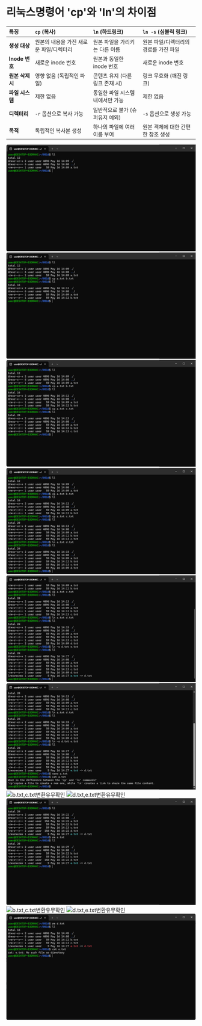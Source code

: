 # 리눅스명령어 'cp'와 'ln'의 차이점

| 특징           | `cp` (복사)                         | `ln` (하드링크)                     | `ln -s` (심볼릭 링크)                 |
| :------------- | :---------------------------------- | :---------------------------------- | :------------------------------------ |
| **생성 대상**  | 원본의 내용을 가진 새로운 파일/디렉터리 | 원본 파일을 가리키는 다른 이름      | 원본 파일/디렉터리의 경로를 가진 파일 |
| **Inode 번호** | 새로운 inode 번호                   | 원본과 동일한 inode 번호            | 새로운 inode 번호                     |
| **원본 삭제 시** | 영향 없음 (독립적인 파일)           | 콘텐츠 유지 (다른 링크 존재 시)     | 링크 무효화 (깨진 링크)               |
| **파일 시스템**| 제한 없음                           | 동일한 파일 시스템 내에서만 가능    | 제한 없음                             |
| **디렉터리**   | `-r` 옵션으로 복사 가능             | 일반적으로 불가 (슈퍼유저 예외)     | `-s` 옵션으로 생성 가능               |
| **목적**       | 독립적인 복사본 생성                | 하나의 파일에 여러 이름 부여        | 원본 객체에 대한 간편한 참조 생성     |

![a.txt생성.png](https://raw.githubusercontent.com/Monday1555/SystemProgramming/main/0516/a.txt생성.png)
![b.txt복사](https://raw.githubusercontent.com/Monday1555/SystemProgramming/main/0516/b.txt복사.png)
![c.txt복사](https://raw.githubusercontent.com/Monday1555/SystemProgramming/main/0516/c.txt복사.png)
![d.txt하드링크](https://raw.githubusercontent.com/Monday1555/SystemProgramming/main/0516/d.txt하드링크.png)
![e.txt심볼릭링크](https://raw.githubusercontent.com/Monday1555/SystemProgramming/main/0516/e.txt심볼릭링크.png)
![a.txt수정](https://raw.githubusercontent.com/Monday1555/SystemProgramming/main/0516/a.txt수정.png)
![b.txt,c.txt변환유무확인](https://raw.githubusercontent.com/Monday1555/SystemProgramming/main/0516/b.txt,c.txt변환유무확인.png)
![d.txt,e.txt변환유무확인](https://raw.githubusercontent.com/Monday1555/SystemProgramming/main/0516/d.txt,e.txt변환유무확인.png)
![a.txt삭제](https://raw.githubusercontent.com/Monday1555/SystemProgramming/main/0516/a.txt삭제.png)
![b.txt,c.txt변환유무확인](https://raw.githubusercontent.com/Monday1555/SystemProgramming/main/0516/b.txt,c.txt변환유무확인.png)
![d.txt,e.txt변환유무확인](https://raw.githubusercontent.com/Monday1555/SystemProgramming/main/0516/d.txt,e.txt변환유무확인.png)
![d.txt삭제,e.txt변환유무](https://raw.githubusercontent.com/Monday1555/SystemProgramming/main/0516/d.txt삭제,e.txt변환유무.png)
